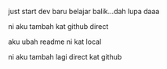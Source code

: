 just start dev
baru belajar balik...dah lupa daaa

ni aku tambah kat github direct



aku ubah readme ni kat local

ni aku tambah lagi direct kat github

